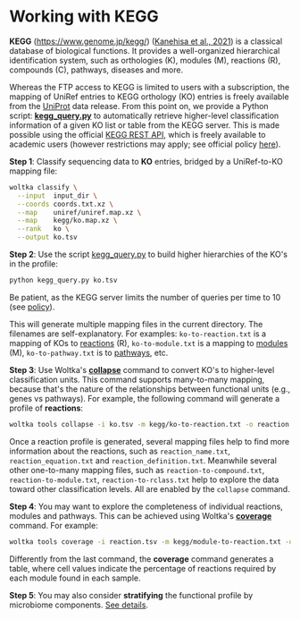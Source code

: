 # Working with KEGG

**KEGG** (https://www.genome.jp/kegg/) ([Kanehisa et al., 2021](https://academic.oup.com/nar/article/49/D1/D545/5943834)) is a classical database of biological functions. It provides a well-organized hierarchical identification system, such as orthologies (K), modules (M), reactions (R), compounds (C), pathways, diseases and more.

Whereas the FTP access to KEGG is limited to users with a subscription, the mapping of UniRef entries to KEGG orthology (KO) entries is freely available from the [UniProt](https://www.uniprot.org/downloads) data release. From this point on, we provide a Python script: [**kegg_query.py**](https://github.com/qiyunzhu/utils/blob/main/kegg_query.py) to automatically retrieve higher-level classification information of a given KO list or table from the KEGG server. This is made possible using the official [KEGG REST API](https://www.kegg.jp/kegg/rest/), which is freely available to academic users (however restrictions may apply; see official policy [here](https://www.kegg.jp/kegg/rest/)).

**Step 1**: Classify sequencing data to **KO** entries, bridged by a UniRef-to-KO mapping file:

```bash
woltka classify \
  --input  input_dir \
  --coords coords.txt.xz \
  --map    uniref/uniref.map.xz \
  --map    kegg/ko.map.xz \
  --rank   ko \
  --output ko.tsv
```

**Step 2**: Use the script [kegg_query.py](https://github.com/qiyunzhu/utils/blob/main/kegg_query.py) to build higher hierarchies of the KO's in the profile:

```bash
python kegg_query.py ko.tsv
```

Be patient, as the KEGG server limits the number of queries per time to 10 (see [policy](https://www.kegg.jp/kegg/rest/keggapi.html#list)).

This will generate multiple mapping files in the current directory. The filenames are self-explanatory. For examples: `ko-to-reaction.txt` is a mapping of KOs to [reactions](https://www.genome.jp/kegg/reaction/) (R), `ko-to-module.txt` is a mapping to [modules](https://www.genome.jp/kegg/module.html) (M), `ko-to-pathway.txt` is to [pathways](https://www.genome.jp/kegg/pathway.html), etc.

**Step 3**: Use Woltka's [**collapse**](collapse.md) command to convert KO's to higher-level classification units. This command supports many-to-many mapping, because that's the nature of the relationships between functional units (e.g., genes vs pathways). For example, the following command will generate a profile of **reactions**:

```bash
woltka tools collapse -i ko.tsv -m kegg/ko-to-reaction.txt -o reaction.tsv
```

Once a reaction profile is generated, several mapping files help to find more information about the reactions, such as `reaction_name.txt`, `reaction_equation.txt` and `reaction_definition.txt`. Meanwhile several other one-to-many mapping files, such as `reaction-to-compound.txt`, `reaction-to-module.txt`, `reaction-to-rclass.txt` help to explore the data toward other classification levels. All are enabled by the `collapse` command.

**Step 4**: You may want to explore the completeness of individual reactions, modules and pathways. This can be achieved using Woltka's [**coverage**](coverage.md) command. For example:

```bash
woltka tools coverage -i reaction.tsv -m kegg/module-to-reaction.txt -o module.cov.tsv
```

Differently from the last command, the **coverage** command generates a table, where cell values indicate the percentage of reactions required by each module found in each sample.

**Step 5**: You may also consider **stratifying** the functional profile by microbiome components. [See details](stratify.md).
